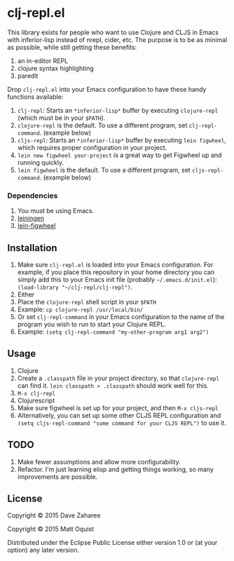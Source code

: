# clj-repl.el

This library exists for people who want to use Clojure and CLJS in Emacs with
inferior-lisp instead of nrepl, cider, etc. The purpose is to be as minimal as
possible, while still getting these benefits:

1. an in-editor REPL
1. clojure syntax highlighting
1. paredit

Drop ```clj-repl.el``` into your Emacs configuration to have these handy functions available:

1. ```clj-repl```: Starts an ```*inferior-lisp*``` buffer by executing
   ```clojure-repl``` (which must be in your ```$PATH```).
 1. ```clojure-repl``` is the default. To use a different program, set ```clj-repl-command```. (example below)
1. ```cljs-repl```: Starts an ```*inferior-lisp*``` buffer by executing ```lein
   figwheel```, which requires proper configuration in your project.
 1. ```lein new figwheel your-project``` is a great way to get Figwheel up and running quickly.
 1. ```lein figwheel``` is the default. To use a different program, set ```cljs-repl-command```. (example below)

### Dependencies

1. You must be using Emacs.
1. [leiningen](http://leiningen.org)
1. [lein-figwheel](https://github.com/bhauman/lein-figwheel)

## Installation

1. Make sure ```clj-repl.el``` is loaded into your Emacs configuration. For example, if you place this repository in your home directory you can simply add this to your Emacs init file (probably ```~/.emacs.d/init.el```): ```(load-library "~/clj-repl/clj-repl")```.
1. Either
 1. Place the ```clojure-repl``` shell script in your ```$PATH```
   1. Example: ```cp clojure-repl /usr/local/bin/```
 1. Or set ```clj-repl-command``` in your Emacs configuration to the name of the program you wish to run to start your Clojure REPL.
   1. Example: ```(setq clj-repl-command "my-other-program arg1 arg2")```

## Usage

1. Clojure
 1. Create a ```.classpath``` file in your project directory, so that ```clojure-repl``` can find it. ```lein classpath > .classpath``` should work well for this.
 1. ```M-x clj-repl```
1. Clojurescript
 1. Make sure figwheel is set up for your project, and then ```M-x cljs-repl```
 1. Alternatively, you can set up some other CLJS REPL configuration and ```(setq cljs-repl-command "some command for your CLJS REPL")``` to use it.

## TODO

1. Make fewer assumptions and allow more configurability.
1. Refactor. I'm just learning elisp and getting things working, so many
   improvements are possible.

## License

Copyright © 2015 Dave Zaharee

Copyright © 2015 Matt Oquist

Distributed under the Eclipse Public License either version 1.0 or (at
your option) any later version.
